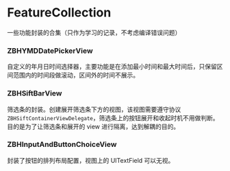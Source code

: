 # FeatureCollection

一些功能封装的合集（只作为学习的记录，不考虑编译错误问题）

### ZBHYMDDatePickerView

自定义的年月日时间选择器，主要功能是在添加最小时间和最大时间后，只保留区间范围内的时间段做滚动，区间外的时间不展示。
### ZBHSiftBarView

筛选条的封装。创建展开筛选条下方的视图，该视图需要遵守协议 `ZBHSiftContainerViewDelegate`，筛选条上的按钮展开和收起时机不用做判断。目的是为了让筛选条和展开的 view 进行隔离，达到解耦的目的。

### ZBHInputAndButtonChoiceView

封装了按钮的排列布局配置，视图上的 UITextField 可以无视。
